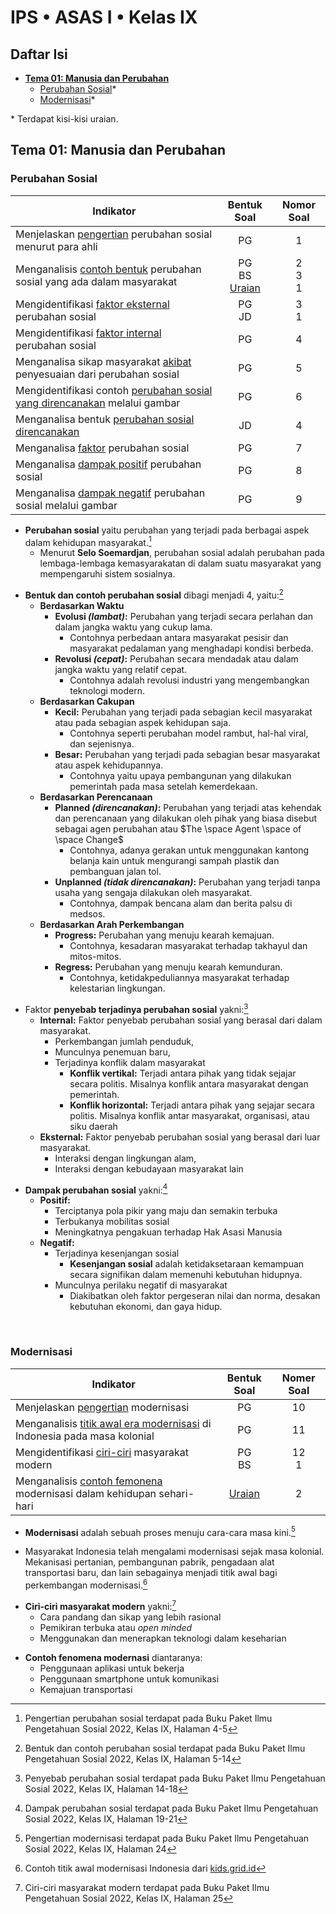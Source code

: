 # IPS • ASAS I • Kelas IX
## Daftar Isi
- **[Tema 01: Manusia dan Perubahan](#tema-01-manusia-dan-perubahan)**
  - [Perubahan Sosial](#perubahan-sosial)*
  - [Modernisasi](#modernisasi)*

\* Terdapat kisi-kisi uraian.

## Tema 01: Manusia dan Perubahan

### Perubahan Sosial
Indikator|Bentuk Soal|Nomor Soal
---|:---:|:---:
Menjelaskan [pengertian](#definition-ps) perubahan sosial menurut para ahli|PG|1
Menganalisis [contoh bentuk](#type-ps) perubahan sosial yang ada dalam masyarakat|PG<br>BS<br><ins>Uraian</ins>|2<br>3<br>1
Mengidentifikasi [faktor eksternal](#external-factor-ps) perubahan sosial|PG<br>JD|3<br>1
Mengidentifikasi [faktor internal](#internal-factor-ps) perubahan sosial|PG|4
Menganalisa sikap masyarakat [akibat](#impact-ps) penyesuaian dari perubahan sosial|PG|5
Mengidentifikasi contoh [perubahan sosial yang direncanakan](#planned-change) melalui gambar|PG|6
Menganalisa bentuk [perubahan sosial direncanakan](#planned-change)|JD|4
Menganalisa [faktor](#factor-ps) perubahan sosial|PG|7
Menganalisa [dampak positif](#positive-impact-ps) perubahan sosial|PG|8
Menganalisa [dampak negatif](#negative-impact-ps) perubahan sosial melalui gambar|PG|9

<a name="definition-ps"></a>
- **Perubahan sosial** yaitu perubahan yang terjadi pada berbagai aspek dalam kehidupan masyarakat.[^1]
  - Menurut **Selo Soemardjan**, perubahan sosial adalah perubahan pada lembaga-lembaga kemasyarakatan di dalam suatu masyarakat yang mempengaruhi sistem sosialnya.

<a name="type-ps"></a>
- **Bentuk dan contoh perubahan sosial** dibagi menjadi 4, yaitu:[^2]
  - **Berdasarkan Waktu**
    - **Evolusi _(lambat)_:** Perubahan yang terjadi secara perlahan dan dalam jangka waktu yang cukup lama.
      - Contohnya perbedaan antara masyarakat pesisir dan masyarakat pedalaman yang menghadapi kondisi berbeda.
    - **Revolusi _(cepat)_:** Perubahan secara mendadak atau dalam jangka waktu yang relatif cepat.
      - Contohnya adalah revolusi industri yang mengembangkan teknologi modern.
  - **Berdasarkan Cakupan**
    - **Kecil:** Perubahan yang terjadi pada sebagian kecil masyarakat atau pada sebagian aspek kehidupan saja.
      - Contohnya seperti perubahan model rambut, hal-hal viral, dan sejenisnya.
    - **Besar:** Perubahan yang terjadi pada sebagian besar masyarakat atau aspek kehidupannya.
      - Contohnya yaitu upaya pembangunan yang dilakukan pemerintah pada masa setelah kemerdekaan.
  - **Berdasarkan Perencanaan**
    <a name="planned-change"></a>
    - **Planned _(direncanakan)_:** Perubahan yang terjadi atas kehendak dan perencanaan yang dilakukan oleh pihak yang biasa disebut sebagai agen perubahan atau $The \space Agent \space of \space Change$
      - Contohnya, adanya gerakan untuk menggunakan kantong belanja kain untuk mengurangi sampah plastik dan pembanguan jalan tol.
    - **Unplanned _(tidak direncanakan)_:** Perubahan yang terjadi tanpa usaha yang sengaja dilakukan oleh masyarakat.
      - Contohnya, dampak bencana alam dan berita palsu di medsos.
  - **Berdasarkan Arah Perkembangan**
    - **Progress:** Perubahan yang menuju kearah kemajuan.
      - Contohnya, kesadaran masyarakat terhadap takhayul dan mitos-mitos.
    - **Regress:** Perubahan yang menuju kearah kemunduran.
      - Contohnya, ketidakpeduliannya masyarakat terhadap kelestarian lingkungan.

<a name="factor-ps"></a>
- Faktor **penyebab terjadinya perubahan sosial** yakni:[^3]
  <a name="internal-factor-ps"></a>
  - **Internal:** Faktor penyebab perubahan sosial yang berasal dari dalam masyarakat.
    - Perkembangan jumlah penduduk,
    - Munculnya penemuan baru,
    - Terjadinya konflik dalam masyarakat
      - **Konflik vertikal:** Terjadi antara pihak yang tidak sejajar secara politis. Misalnya konflik antara masyarakat dengan pemerintah.
      - **Konflik horizontal:** Terjadi antara pihak yang sejajar secara politis. Misalnya konflik antar masyarakat, organisasi, atau siku daerah
  <a name="external-factor-ps"></a>
  - **Eksternal:** Faktor penyebab perubahan sosial yang berasal dari luar masyarakat.
    - Interaksi dengan lingkungan alam,
    - Interaksi dengan kebudayaan masyarakat lain

<a name="impact-ps"></a>
- **Dampak perubahan sosial** yakni:[^4]
  <a name="positive-impact-ps"></a>
  - **Positif:**
    - Terciptanya pola pikir yang maju dan semakin terbuka
    - Terbukanya mobilitas sosial
    - Meningkatnya pengakuan terhadap Hak Asasi Manusia
  <a name="negative-impact-ps"></a>
  - **Negatif:**
    - Terjadinya kesenjangan sosial
      - **Kesenjangan sosial** adalah ketidaksetaraan kemampuan secara signifikan dalam memenuhi kebutuhan hidupnya.
    - Munculnya perilaku negatif di masyarakat
      - Diakibatkan oleh faktor pergeseran nilai dan norma, desakan kebutuhan ekonomi, dan gaya hidup.

<br>

### Modernisasi
Indikator|Bentuk Soal|Nomer Soal
---|:---:|:---:
Menjelaskan [pengertian](#definition-m) modernisasi|PG|10
Menganalisis [titik awal era modernisasi](#first-m) di Indonesia pada masa kolonial|PG|11
Mengidentifikasi [ciri-ciri](#characteristics-m) masyarakat modern|PG<br>BS|12<br>1
Menganalisis [contoh femonena](#example-m) modernisasi dalam kehidupan sehari-hari|<ins>Uraian</ins>|2

<a name="definition-m"></a>
- **Modernisasi** adalah sebuah proses menuju cara-cara masa kini.[^5]

<a name="first-m"></a>
- Masyarakat Indonesia telah mengalami modernisasi sejak masa kolonial. Mekanisasi pertanian, pembangunan pabrik, pengadaan alat transportasi baru, dan lain sebagainya menjadi titik awal bagi perkembangan modernisasi.[^6]

<a name="characteristics-m"></a>
- **Ciri-ciri masyarakat modern** yakni:[^7]
  - Cara pandang dan sikap yang lebih rasional
  - Pemikiran terbuka atau _open minded_
  - Menggunakan dan menerapkan teknologi dalam keseharian

<a name="example-m"></a>
- **Contoh fenomena modernasi** diantaranya:
  - Penggunaan aplikasi untuk bekerja
  - Penggunaan smartphone untuk komunikasi
  - Kemajuan transportasi

[^1]: Pengertian perubahan sosial terdapat pada Buku Paket Ilmu Pengetahuan Sosial 2022, Kelas IX, Halaman 4-5
[^2]: Bentuk dan contoh perubahan sosial terdapat pada Buku Paket Ilmu Pengetahuan Sosial 2022, Kelas IX, Halaman 5-14
[^3]: Penyebab perubahan sosial terdapat pada Buku Paket Ilmu Pengetahuan Sosial 2022, Kelas IX, Halaman 14-18
[^4]: Dampak perubahan sosial terdapat pada Buku Paket Ilmu Pengetahuan Sosial 2022, Kelas IX, Halaman 19-21
[^5]: Pengertian modernisasi terdapat pada Buku Paket Ilmu Pengetahuan Sosial 2022, Kelas IX, Halaman 24
[^6]: Contoh titik awal modernisasi Indonesia dari [kids.grid.id](https://kids.grid.id/read/473915122/perubahan-sosial-masyarakat-indonesia-di-era-modernisasi-ips-kelas-3-smp)
[^7]: Ciri-ciri masyarakat modern terdapat pada Buku Paket Ilmu Pengetahuan Sosial 2022, Kelas IX, Halaman 25

